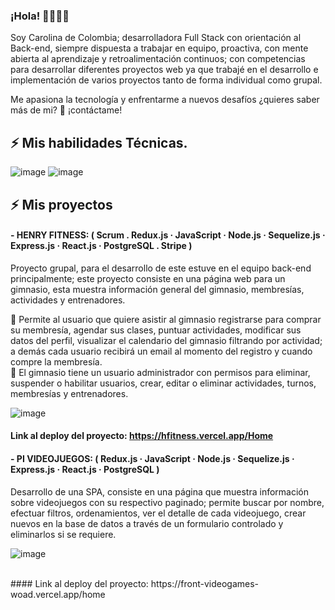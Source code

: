### ¡Hola!  👋💛💜💗
Soy Carolina de Colombia; desarrolladora Full Stack con orientación al Back-end, siempre dispuesta a trabajar en equipo, proactiva, con mente abierta al aprendizaje y retroalimentación continuos; con competencias para desarrollar diferentes proyectos web ya que trabajé en el desarrollo e implementación de varios proyectos tanto de forma individual como grupal.

Me apasiona la tecnología y enfrentarme a nuevos desafíos ¿quieres saber más de mi? 🤗 ¡contáctame!

## ⚡ Mis habilidades Técnicas.<br />
![image](https://user-images.githubusercontent.com/90877760/190009659-89a69142-895f-4321-83d2-782ff2b5e127.png)
![image](https://user-images.githubusercontent.com/90877760/190009703-ba515ecd-2431-480f-a4da-9c8544fbae62.png)


## ⚡ Mis proyectos <br />
#### - HENRY FITNESS: ( Scrum . Redux.js · JavaScript · Node.js · Sequelize.js · Express.js · React.js · PostgreSQL . Stripe )
Proyecto grupal, para el desarrollo de este estuve en el equipo back-end principalmente; este proyecto consiste en una página web para un gimnasio, esta muestra información general del gimnasio, membresías, actividades y entrenadores. <br />

🔸 Permite al usuario que quiere asistir al gimnasio registrarse para comprar su membresía, agendar sus clases, puntuar actividades, modificar sus datos del perfil, visualizar el calendario del gimnasio filtrando por actividad; a demás cada usuario recibirá un email al momento del registro y cuando compre la membresía.<br />
🔸 El gimnasio tiene un usuario administrador con permisos para eliminar, suspender o habilitar usuarios, crear, editar o eliminar actividades, turnos, membresías y entrenadores. <br />

![image](https://user-images.githubusercontent.com/90877760/190002141-7a0e193a-3001-41f1-99c9-5643d5254b52.png)
<br />
#### Link al deploy del proyecto: https://hfitness.vercel.app/Home

#### - PI VIDEOJUEGOS: ( Redux.js · JavaScript · Node.js · Sequelize.js · Express.js · React.js · PostgreSQL )
Desarrollo de una SPA, consiste en una página que muestra información sobre videojuegos con su respectivo paginado; permite buscar por nombre, efectuar filtros, ordenamientos, ver el detalle de cada videojuego, crear nuevos en la base de datos a través de un formulario controlado y eliminarlos si se requiere.


![image](https://user-images.githubusercontent.com/90877760/190005419-a16cc880-103c-482a-ba73-0e4fbe538f07.png)

<br />
#### Link al deploy del proyecto: https://front-videogames-woad.vercel.app/home

<!--
**CAROLMEJIA/CAROLMEJIA** is a ✨ _special_ ✨ repository because its `README.md` (this file) appears on your GitHub profile.

Here are some ideas to get you started:

- 🔭 I’m currently working on ...
- 🌱 I’m currently learning ...
- 👯 I’m looking to collaborate on ...
- 🤔 I’m looking for help with ...
- 💬 Ask me about ...
- 📫 How to reach me: ...
- 😄 Pronouns: ...
- ⚡ Fun fact: ...
-->
